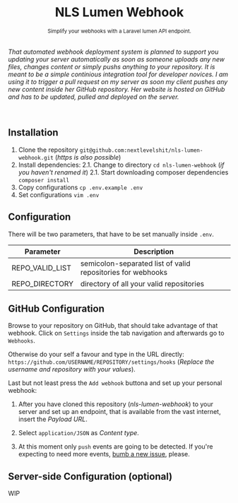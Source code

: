 <div align="center">
  <h1>NLS Lumen Webhook</h1>
  <sup>Simplify your webhooks with a Laravel lumen API endpoint.</sup>
</div>

<br>

*That automated webhook deployment system is planned to support you updating your server automatically as soon as someone uploads any new files, changes content or simply pushs anything to your repository. It is meant to be a simple continious integration tool for developer novices. I am using it to trigger a pull request on my server as soon my client pushes any new content inside her GitHub repository. Her website is hosted on GitHub and has to be updated, pulled and deployed on the server.*

<br>

## Installation

1. Clone the repository `git@github.com:nextlevelshit/nls-lumen-webhook.git` (*https is also possible*)
2. Install dependencies:
  2.1. Change to directory `cd nls-lumen-webhook` (*if you haven't renamed it*)
  2.1. Start downloading composer dependencies `composer install`
3. Copy configurations `cp .env.example .env`
4. Set configurations `vim .env`

## Configuration

There will be two parameters, that have to be set manually inside `.env`.

| Parameter       | Description                                                 |
|-----------------|-------------------------------------------------------------|
| REPO_VALID_LIST | semicolon-separated list of valid repositories for webhooks |
| REPO_DIRECTORY  | directory of all your valid repositories                    |

## GitHub Configuration

Browse to your repository on GitHub, that should take advantage of that webhook. Click on `Settings` inside the tab navigation and afterwards go to `Webhooks`.

Otherwise do your self a favour and type in the URL directly: `https://github.com/USERNAME/REPOSITORY/settings/hooks` (*Replace the username and repository with your values*).

Last but not least press the `Add webhook` buttona and set up your personal webhook:

1. After you have cloned this repository (*nls-lumen-webhook*) to your server and set up an endpoint, that is available from the vast internet, insert the *Payload URL*.

2. Select `application/JSON` as *Content type*. 

3. At this moment only `push` events are going to be detected. If you're expecting to need more events, [bumb a new issue](https://github.com/nextlevelshit/nls-lumen-webhook/issues), please.

## Server-side Configuration (optional)

WIP

